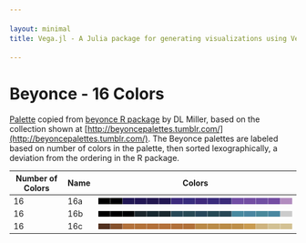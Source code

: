 ```yaml
---

layout: minimal
title: Vega.jl - A Julia package for generating visualizations using Vega

---
```


# Beyonce - 16 Colors

[Palette](https://gist.github.com/dill/fb75131e618c52564fc9) copied from [beyonce R package](https://github.com/dill/beyonce) by DL Miller, based on the collection shown at [http://beyoncepalettes.tumblr.com/](http://beyoncepalettes.tumblr.com/). The Beyonce palettes are labeled based on number of colors in the palette, then sorted lexographically, a deviation from the ordering in the R package.

|Number of Colors | Name  | Colors|
|---|---|---|
|16|16a|![](images/beyonce/16/16a.png)|
|16|16b|![](images/beyonce/16/16b.png)|
|16|16c|![](images/beyonce/16/16c.png)|